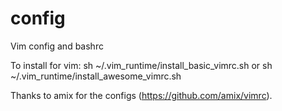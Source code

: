 config
======

Vim config and bashrc

To install for vim:
sh ~/.vim_runtime/install_basic_vimrc.sh
or 
sh ~/.vim_runtime/install_awesome_vimrc.sh

Thanks to amix for the configs (https://github.com/amix/vimrc).
